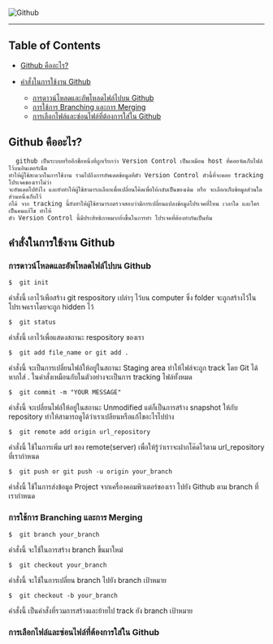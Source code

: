﻿![Github](https://i.ytimg.com/vi/ptK9-CNms98/maxresdefault.jpg)

---

## Table of Contents

- [Github คืออะไร?](#github-คืออะไร?)

- [คำสั่งในการใช้งาน Github](#คำสั่งในการใช้งาน-github)
  - [การดาวน์โหลดและอัพโหลดไฟล์ไปบน Github](#การดาวน์โหลดและอัพโหลดไฟล์ไปบน-github)
  - [การใช้การ Branching และการ Merging](#การใช้การ-branching=และการ=merging)
  - [การเลือกไฟล์และซ่อนไฟล์ที่ต้องการใส่ใน Github](#การเลือกไฟล์และซ่อนไฟล์ที่ต้องการใส่ใน-github)

## Github คืออะไร?
```
  github เป็นระบบหรืออีกชื่อหนึ่งที่ถูกเรียกว่า Version Control เป็นเหมือน host ที่คอยจัดเก็บไฟล์ไว้บนอินเตอร์เน็ต
ทำให้ผู้ใช้สะดวกในการใช้งาน รวมไปถึงการอัพเดตข้อมูลทีตัว Version Control ตัวนี้ที่จะคอย tracking โปรเจคของเราไม่ว่า
จะอัพเดตไปยัง่ไง และยังทำให้ผู้ใช้สามารถเลือกเพื่อเปลี่ยนโค๊ดเพื่อให้กลับเป็นของเดิม หรือ จะเลือกเก็บข้อมูลส่วนใดส่วนหนึ่งเก็บไว้
กได้ จาก tracking นี้ยังทำให้ผู้ใช้สามารถตรวจสอบว่ามีการเปลี่ยนแปลงข้อมูลโปรเจคที่ไหน เวลาใด และใครเป็นคนแก้ไข ทำให้
ตัว Version Control นี้มีประสิทธิภาพมากยิ่งขึ้นในการทำ โปรเจคที่ต้องทำกันเป็นทีม

```
## คำสั่งในการใช้งาน Github

### การดาวน์โหลดและอัพโหลดไฟล์ไปบน Github

```
$  git init
```

คำสั่งนี้ เอาไว้เพือสร้าง git respository เปล่าๆ ไว้บน computer ซึ่ง folder จะถูกสร้างไว้ในโปรเจคเราโดยจะถูก hidden ไว้

```
$  git status
```

คำสั่งนี้ เอาไว้เพื่อแสดงสถานะ respository ของเรา

```
$  git add file_name or git add .
```

คำสั่งนี้ จะเป็นการเปลี่ยนไฟล์ให้อยู่ในสถานะ Staging area ทำให้ไฟล์จะถูก track โดย Git ได้ หากใส่ . ในคำสั่งเหมือนกับในตัวอย่างจะเป็นการ tracking ไฟล์ทั้งหมด

```
$  git commit -m "YOUR MESSAGE"
```

คำสั่งนี้ จะเปลี่ยนไฟล์ให้อยู่ในสถานะ Unmodified แต่ก็เป็นการสร้าง snapshot ให้กับ repository ทำให้สามารถดูได้ว่าเราเปลียนหรือแก้ไขอะไรไปบ้าง

```
$  git remote add origin url_repository
```

คำสั่งนี้ ใช้ในการเพิ่ม url ของ remote(server) เพื่อให้รู้ว่าเราจะฝากโค๊ดไว้ตาม url_repository ที่เรากำหนด

```
$  git push or git push -u origin your_branch
```

คำสั่งนี้ ใช้ในการส่งข้อมูล Project จากเครื่องคอมพิวเตอร์ของเรา ไปยัง Github ตาม branch ที่เรากำหนด


### การใช้การ Branching และการ Merging

```
$  git branch your_branch
```

คำสั่งนี้ จะใช้ในการสร้าง branch ขึ้นมาใหม่

```
$  git checkout your_branch
```
คำสั่งนี้ จะใช้ในการเปลี่ยน branch ไปยัง branch เป้าหมาย

```
$  git checkout -b your_branch
```

คำสั่งนี้ เป็นคำสั่งที่รวมการสร้างและย้ายไป track ยัง branch เป้าหมาย

### การเลือกไฟล์และซ่อนไฟล์ที่ต้องการใส่ใน Github
